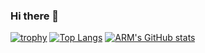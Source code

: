 ### Hi there 👋
[![trophy](https://github-profile-trophy.vercel.app/?username=XXXFQ&theme=onedark&column=7)](https://github.com/ryo-ma/github-profile-trophy)
[![Top Langs](https://github-readme-stats-phi-green-33.vercel.app/api/top-langs/?username=XXXFQ&theme=onedark&layout=compact)](https://github.com/anuraghazra/github-readme-stats)
[![ARM's GitHub stats](https://github-readme-stats-phi-green-33.vercel.app/api?username=XXXFQ&theme=onedark&count_private=true&show_icons=true)](https://github.com/anuraghazra/github-readme-stats)

<!--
**XXXFQ/XXXFQ** is a ✨ _special_ ✨ repository because its `README.md` (this file) appears on your GitHub profile.

Here are some ideas to get you started:

- 🔭 I’m currently working on ...
- 🌱 I’m currently learning ...
- 👯 I’m looking to collaborate on ...
- 🤔 I’m looking for help with ...
- 💬 Ask me about ...
- 📫 How to reach me: ...
- 😄 Pronouns: ...
- ⚡ Fun fact: ...
-->

